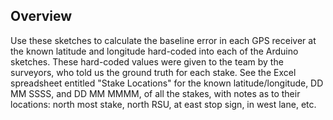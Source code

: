 ## Overview
Use these sketches to calculate the baseline error in each GPS receiver at the known latitude and longitude hard-coded into each of the Arduino sketches.
These hard-coded values were given to the team by the surveyors, who told us the ground truth for each stake. See the Excel spreadsheet entitled
"Stake Locations" for the known latitude/longitude, DD MM SSSS, and DD MM MMMM, of all the stakes, with notes as to their locations:
north most stake, north RSU, at east stop sign, in west lane, etc.
